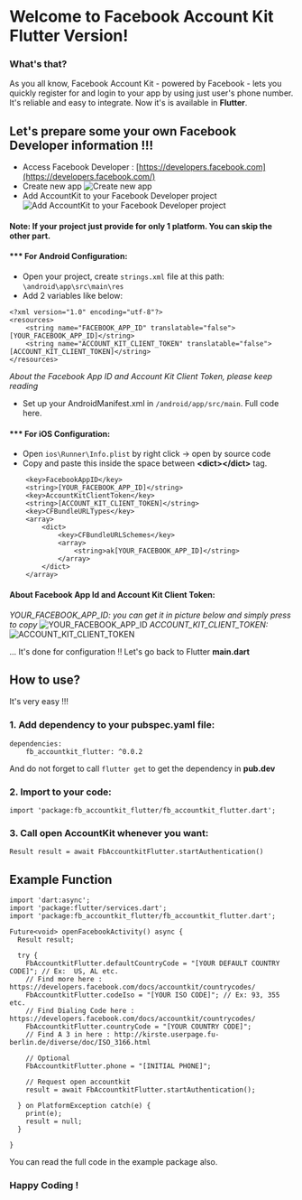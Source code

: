 # Welcome to Facebook Account Kit Flutter Version!
### What's that?
As you all know, Facebook Account Kit - powered by Facebook - lets you quickly register for and login to your app by using just user's phone number. It's reliable and easy to integrate. Now it's is available in **Flutter**.

## Let's prepare some your own Facebook Developer information !!!
- Access Facebook Developer : [https://developers.facebook.com](https://developers.facebook.com/)
- Create new app
![Create new app](https://sanvay.herokuapp.com/images/screenshot_1.png)
- Add AccountKit to your Facebook Developer project
![Add AccountKit to your Facebook Developer project](https://sanvay.herokuapp.com/images/screenshot_2.png)
#### Note: If your project just provide for only 1 platform. You can skip the other part.
#### *** For Android Configuration:
- Open your project, create `strings.xml` file at this path: `\android\app\src\main\res`
- Add 2 variables like below:

```
<?xml version="1.0" encoding="utf-8"?>  
<resources>  
    <string name="FACEBOOK_APP_ID" translatable="false">[YOUR_FACEBOOK_APP_ID]</string>  
    <string name="ACCOUNT_KIT_CLIENT_TOKEN" translatable="false">[ACCOUNT_KIT_CLIENT_TOKEN]</string>  
</resources>
```

*About the Facebook App ID and Account Kit Client Token, please keep reading*

- Set up your AndroidManifest.xml in `/android/app/src/main`. Full code here.

#### *** For iOS Configuration:
- Open `ios\Runner\Info.plist` by right click -> open by source code
- Copy and paste this inside the space between **\<dict>\</dict>** tag.

```
	<key>FacebookAppID</key>
    <string>[YOUR_FACEBOOK_APP_ID]</string>
    <key>AccountKitClientToken</key>
    <string>[ACCOUNT_KIT_CLIENT_TOKEN]</string>
    <key>CFBundleURLTypes</key>
    <array>
        <dict>
            <key>CFBundleURLSchemes</key>
            <array>
                <string>ak[YOUR_FACEBOOK_APP_ID]</string>
            </array>
        </dict>
    </array>
```

#### About Facebook App Id and Account Kit Client Token:
*YOUR_FACEBOOK_APP_ID: you can get it in picture below and simply press to copy*
![YOUR_FACEBOOK_APP_ID](https://sanvay.herokuapp.com/images/screenshot_3.png)
*ACCOUNT_KIT_CLIENT_TOKEN:*
![ACCOUNT_KIT_CLIENT_TOKEN](https://sanvay.herokuapp.com/images/screenshot_4.png)

...
It's done for configuration !! Let's go back to Flutter **main.dart**

## How to use?
It's very easy !!!
### 1. Add dependency to your pubspec.yaml file:

    dependencies:  
	    fb_accountkit_flutter: ^0.0.2

And do not forget to call `flutter get` to get the dependency in **pub.dev**

### 2. Import to your code:

    import 'package:fb_accountkit_flutter/fb_accountkit_flutter.dart';


### 3. Call open AccountKit whenever you want:

    Result result = await FbAccountkitFlutter.startAuthentication()

## Example Function
```
import 'dart:async';  
import 'package:flutter/services.dart';  
import 'package:fb_accountkit_flutter/fb_accountkit_flutter.dart';

Future<void> openFacebookActivity() async {  
  Result result;  
  
  try {  
    FbAccountkitFlutter.defaultCountryCode = "[YOUR DEFAULT COUNTRY CODE]"; // Ex:  US, AL etc.  
	// Find more here : https://developers.facebook.com/docs/accountkit/countrycodes/  
	FbAccountkitFlutter.codeIso = "[YOUR ISO CODE]"; // Ex: 93, 355 etc.  
	// Find Dialing Code here : https://developers.facebook.com/docs/accountkit/countrycodes/  
	FbAccountkitFlutter.countryCode = "[YOUR COUNTRY CODE]";  
    // Find A 3 in here : http://kirste.userpage.fu-berlin.de/diverse/doc/ISO_3166.html  
	
	// Optional  
	FbAccountkitFlutter.phone = "[INITIAL PHONE]";  
	
	// Request open accountkit  
	result = await FbAccountkitFlutter.startAuthentication();  
  
  } on PlatformException catch(e) {  
    print(e);  
    result = null;  
  }  
  
}
```

You can read the full code in the example package also.


### Happy Coding !